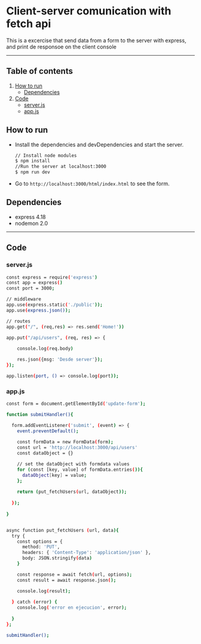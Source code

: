 # Client-server comunication with fetch api

This is a excercise that send data from a form to the server with express, and print de responsoe on the client console

***

## Table of contents

1. [How to run](#how-to-run)
    - [Dependencies](#dependencies)
3. [Code](#code)
    - [server.js](#serverjs)
    - [app.js](#appjs)


## How to run

- Install the dependencies and devDependencies and start the server.

    ```sh
    // Install node modules
    $ npm install
    //Run the server at localhost:3000
    $ npm run dev
    ```
- Go to `http://localhost:3000/html/index.html` to see the form.

## Dependencies

- express 4.18
- nodemon 2.0

***

## Code

### server.js

```sh
const express = require('express')
const app = express()
const port = 3000;

// middleware
app.use(express.static('./public'));
app.use(express.json());

// routes
app.get("/", (req,res) => res.send('Home!'))

app.put("/api/users", (req, res) => {
    
    console.log(req.body)

    res.json({msg: 'Desde server'});
});

app.listen(port, () => console.log(port));
```

### app.js

```sh
const form = document.getElementById('update-form');

function submitHandler(){

  form.addEventListener('submit', (event) => {
    event.preventDefault();
  
    const formData = new FormData(form);
    const url = 'http://localhost:3000/api/users'
    const dataObject = {}

    // set the dataObject with formdata values
    for (const [key, value] of formData.entries()){
      dataObject[key] = value;
    };
    
    return (put_fetchUsers(url, dataObject));
  
  });
  
}


async function put_fetchUsers (url, data){
  try {
    const options = {
      method: 'PUT',
      headers: { 'Content-Type': 'application/json' },
      body: JSON.stringify(data)
    } 

    const response = await fetch(url, options);
    const result = await response.json();

    console.log(result);
    
  } catch (error) {
    console.log('error en ejecucion', error);
    
  }
};

submitHandler();
```
